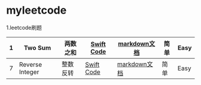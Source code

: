 # myleetcode
1.leetcode刷题

| 1 | Two Sum<span class="Apple-tab-span" style="white-space:pre"></span> | 两数之和 |  [Swift Code](https://github.com/zyzhangyu/myleetcode/blob/master/Simple/1.%E4%B8%A4%E6%95%B0%E4%B9%8B%E5%92%8C/001%E4%B8%A4%E6%95%B0%E4%B9%8B%E5%92%8C.playground/Contents.swift)| [markdown文档](https://blog.csdn.net/soband_xiang/article/details/85697948) | 简单 | Easy |
| --- | --- | --- | --- | --- | --- | --- | 
| 7 | Reverse Integer | 整数反转 | [Swift Code](https://github.com/zyzhangyu/myleetcode/blob/master/Simple/7.%E6%95%B4%E6%95%B0%E5%8F%8D%E8%BD%AC/ReverseInteger.playground/Contents.swift) | [markdown文档](https://github.com/zyzhangyu/myleetcode/blob/master/Simple/7.%E6%95%B4%E6%95%B0%E5%8F%8D%E8%BD%AC/15510565127145.md) | 简单 |  Easy |

 



